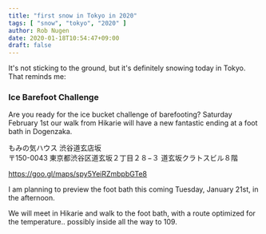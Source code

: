 ```yaml
---
title: "first snow in Tokyo in 2020"
tags: [ "snow", "tokyo", "2020" ]
author: Rob Nugen
date: 2020-01-18T10:54:47+09:00
draft: false
---
```


It's not sticking to the ground, but it's definitely snowing today in
Tokyo.  That reminds me:

### Ice Barefoot Challenge

Are you ready for the ice bucket challenge of barefooting?  Saturday
February 1st our walk from Hikarie will have a new fantastic ending at
a foot bath in Dogenzaka.

もみの気ハウス 渋谷道玄店坂<br/>
〒150-0043 東京都渋谷区道玄坂２丁目２８−３ 道玄坂クラトスビル８階

https://goo.gl/maps/spy5YeiRZmbpbGTe8

I am planning to preview the foot bath this coming Tuesday, January
21st, in the afternoon.

We will meet in Hikarie and walk to the foot bath, with a route
optimized for the temperature..  possibly inside all the way to 109.


